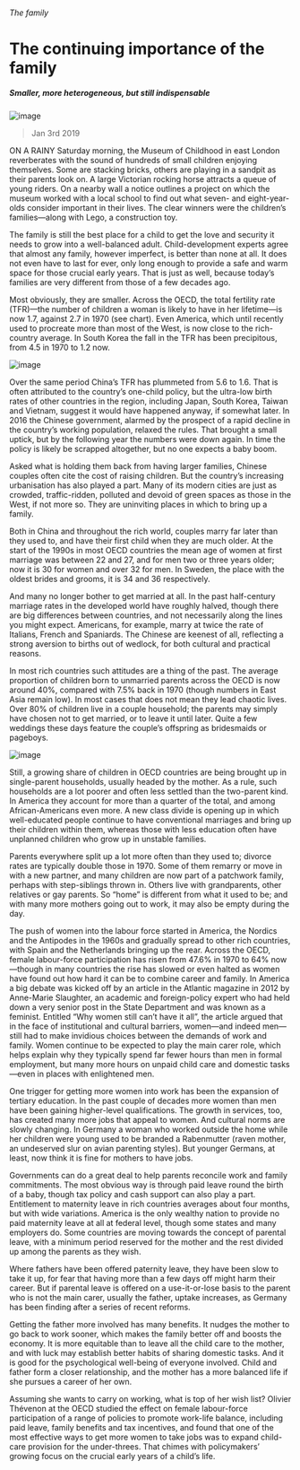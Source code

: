 ###### The family
# The continuing importance of the family 
##### Smaller, more heterogeneous, but still indispensable 
![image](images/20190105_SRP009_0.jpg) 
> Jan 3rd 2019 
 
ON A RAINY Saturday morning, the Museum of Childhood in east London reverberates with the sound of hundreds of small children enjoying themselves. Some are stacking bricks, others are playing in a sandpit as their parents look on. A large Victorian rocking horse attracts a queue of young riders. On a nearby wall a notice outlines a project on which the museum worked with a local school to find out what seven- and eight-year-olds consider important in their lives. The clear winners were the children’s families—along with Lego, a construction toy. 
The family is still the best place for a child to get the love and security it needs to grow into a well-balanced adult. Child-development experts agree that almost any family, however imperfect, is better than none at all. It does not even have to last for ever, only long enough to provide a safe and warm space for those crucial early years. That is just as well, because today’s families are very different from those of a few decades ago. 
Most obviously, they are smaller. Across the OECD, the total fertility rate (TFR)—the number of children a woman is likely to have in her lifetime—is now 1.7, against 2.7 in 1970 (see chart). Even America, which until recently used to procreate more than most of the West, is now close to the rich-country average. In South Korea the fall in the TFR has been precipitous, from 4.5 in 1970 to 1.2 now. 
![image](images/20190105_SRC774.png) 
Over the same period China’s TFR has plummeted from 5.6 to 1.6. That is often attributed to the country’s one-child policy, but the ultra-low birth rates of other countries in the region, including Japan, South Korea, Taiwan and Vietnam, suggest it would have happened anyway, if somewhat later. In 2016 the Chinese government, alarmed by the prospect of a rapid decline in the country’s working population, relaxed the rules. That brought a small uptick, but by the following year the numbers were down again. In time the policy is likely be scrapped altogether, but no one expects a baby boom. 
Asked what is holding them back from having larger families, Chinese couples often cite the cost of raising children. But the country’s increasing urbanisation has also played a part. Many of its modern cities are just as crowded, traffic-ridden, polluted and devoid of green spaces as those in the West, if not more so. They are uninviting places in which to bring up a family. 
Both in China and throughout the rich world, couples marry far later than they used to, and have their first child when they are much older. At the start of the 1990s in most OECD countries the mean age of women at first marriage was between 22 and 27, and for men two or three years older; now it is 30 for women and over 32 for men. In Sweden, the place with the oldest brides and grooms, it is 34 and 36 respectively. 
And many no longer bother to get married at all. In the past half-century marriage rates in the developed world have roughly halved, though there are big differences between countries, and not necessarily along the lines you might expect. Americans, for example, marry at twice the rate of Italians, French and Spaniards. The Chinese are keenest of all, reflecting a strong aversion to births out of wedlock, for both cultural and practical reasons. 
In most rich countries such attitudes are a thing of the past. The average proportion of children born to unmarried parents across the OECD is now around 40%, compared with 7.5% back in 1970 (though numbers in East Asia remain low). In most cases that does not mean they lead chaotic lives. Over 80% of children live in a couple household; the parents may simply have chosen not to get married, or to leave it until later. Quite a few weddings these days feature the couple’s offspring as bridesmaids or pageboys. 
![image](images/20190105_SRC820.png) 
Still, a growing share of children in OECD countries are being brought up in single-parent households, usually headed by the mother. As a rule, such households are a lot poorer and often less settled than the two-parent kind. In America they account for more than a quarter of the total, and among African-Americans even more. A new class divide is opening up in which well-educated people continue to have conventional marriages and bring up their children within them, whereas those with less education often have unplanned children who grow up in unstable families. 
Parents everywhere split up a lot more often than they used to; divorce rates are typically double those in 1970. Some of them remarry or move in with a new partner, and many children are now part of a patchwork family, perhaps with step-siblings thrown in. Others live with grandparents, other relatives or gay parents. So “home” is different from what it used to be; and with many more mothers going out to work, it may also be empty during the day. 
The push of women into the labour force started in America, the Nordics and the Antipodes in the 1960s and gradually spread to other rich countries, with Spain and the Netherlands bringing up the rear. Across the OECD, female labour-force participation has risen from 47.6% in 1970 to 64% now—though in many countries the rise has slowed or even halted as women have found out how hard it can be to combine career and family. In America a big debate was kicked off by an article in the Atlantic magazine in 2012 by Anne-Marie Slaughter, an academic and foreign-policy expert who had held down a very senior post in the State Department and was known as a feminist. Entitled “Why women still can’t have it all”, the article argued that in the face of institutional and cultural barriers, women—and indeed men—still had to make invidious choices between the demands of work and family. Women continue to be expected to play the main carer role, which helps explain why they typically spend far fewer hours than men in formal employment, but many more hours on unpaid child care and domestic tasks—even in places with enlightened men. 
One trigger for getting more women into work has been the expansion of tertiary education. In the past couple of decades more women than men have been gaining higher-level qualifications. The growth in services, too, has created many more jobs that appeal to women. And cultural norms are slowly changing. In Germany a woman who worked outside the home while her children were young used to be branded a Rabenmutter (raven mother, an undeserved slur on avian parenting styles). But younger Germans, at least, now think it is fine for mothers to have jobs. 
Governments can do a great deal to help parents reconcile work and family commitments. The most obvious way is through paid leave round the birth of a baby, though tax policy and cash support can also play a part. Entitlement to maternity leave in rich countries averages about four months, but with wide variations. America is the only wealthy nation to provide no paid maternity leave at all at federal level, though some states and many employers do. Some countries are moving towards the concept of parental leave, with a minimum period reserved for the mother and the rest divided up among the parents as they wish. 
Where fathers have been offered paternity leave, they have been slow to take it up, for fear that having more than a few days off might harm their career. But if parental leave is offered on a use-it-or-lose basis to the parent who is not the main carer, usually the father, uptake increases, as Germany has been finding after a series of recent reforms. 
Getting the father more involved has many benefits. It nudges the mother to go back to work sooner, which makes the family better off and boosts the economy. It is more equitable than to leave all the child care to the mother, and with luck may establish better habits of sharing domestic tasks. And it is good for the psychological well-being of everyone involved. Child and father form a closer relationship, and the mother has a more balanced life if she pursues a career of her own. 
Assuming she wants to carry on working, what is top of her wish list? Olivier Thévenon at the OECD studied the effect on female labour-force participation of a range of policies to promote work-life balance, including paid leave, family benefits and tax incentives, and found that one of the most effective ways to get more women to take jobs was to expand child-care provision for the under-threes. That chimes with policymakers’ growing focus on the crucial early years of a child’s life. 
